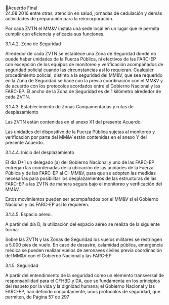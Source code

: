 Acuerdo Final  
24.08.2016 
entre  otras,  atención  en  salud,  jornadas  de  cedulación  y  demás  actividades  de  preparación  para  la 
reincorporación.  
 
Por cada ZVTN el MM&V instala una sede local en un lugar que le permita cumplir con eficiencia y eficacia 
sus funciones.  
 
3.1.4.2. Zona de Seguridad  
 
Alrededor  de  cada  ZVTN  se  establece  una  Zona  de  Seguridad donde  no  puede  haber unidades de 
la Fuerza Pública, ni efectivos de las FARC-EP con excepción de los equipos de monitoreo y verificación 
acompañados de seguridad policial cuando las circunstancias así lo requieran. Cualquier procedimiento 
policial, distinto a la seguridad del MM&V, que sea requerido en la Zona de Seguridad se hace con la previa 
coordinación con el MM&V y de acuerdo con los protocolos acordados entre el Gobierno Nacional y las 
FARC-EP. El ancho de la Zona de Seguridad es de 1 kilómetro alrededor de cada ZVTN.   
 
 
3.1.4.3. Establecimiento de  Zonas Campamentarias y rutas de desplazamiento   
 
Las ZVTN están contenidas en el anexo X1 del presente Acuerdo.  
 
Las unidades del dispositivo de la Fuerza Pública sujetas al monitoreo y verificación por parte del MM&V 
están contenidas en el anexo Y del presente Acuerdo.  
 
3.1.4.4. Inicio del desplazamiento  
 
El día D+1 un delegado (a) del Gobierno Nacional y uno de las FARC-EP entregan las coordenadas de la 
ubicación de las unidades de la Fuerza Pública y de las FARC-EP al CI-MM&V, para que se adopten las 
medidas necesarias para posibilitar los desplazamientos de las estructuras de las FARC-EP a las ZVTN de 
manera segura bajo el monitoreo y verificación del MM&V. 
 
Estos movimientos pueden ser acompañados por el MM&V si el Gobierno Nacional y las FARC-EP así lo 
requieren.  
 
3.1.4.5. Espacio aéreo.  
 
A partir del día D, la utilización del espacio aéreo se realiza de la siguiente forma:  
 
Sobre las ZVTN y las Zonas de Seguridad los vuelos militares se restringen a 5.000 pies de vuelo. En caso 
de desastre, calamidad pública, emergencia médica se pueden realizar vuelos de aeronaves civiles previa 
coordinación del MM&V con el Gobierno Nacional y las FARC-EP. 
 
3.1.5. Seguridad  
 
A  partir  del  entendimiento  de  la  seguridad  como  un  elemento  transversal  de  responsabilidad  para  el 
CFHBD y DA, que se fundamenta en los principios del respeto por la vida y la dignidad humana; el Gobierno 
Nacional  y  las  FARC-EP,  han  definido  conjuntamente,  unos  protocolos  de  seguridad,  que  permiten,  de 
Página 57 de 297 
 

